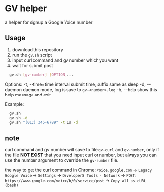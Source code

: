 # GV helper

a helper for signup a Google Voice number

## Usage

1. download this repository
2. run the `gv.sh` script
3. input curl command and gv number which you want
4. wait for submit post

```bash
  gv.sh [gv-number] [OPTION]...
```

Options:
  -t, --time=time       interval submit time, suffix same as sleep
  -d, --daemon          daemon mode, log is save to `gv-<number>.log`
  -h, --help            show this help message and exit

Example:

```bash
  gv.sh
  gv.sh -d
  gv.sh "(012) 345-6789" -t 1s -d
```

## note

curl command and gv number will save to file `gv-curl` and `gv-number`,
only if the file **NOT EXIST** that you need input curl or number,
but always you can use the number argument to override the `gv-number` file.

the way to get the curl command in Chrome: 
`voice.google.com` -> `Legacy Google Voice` -> `Settings` -> `DeveloperS Tools - Network` -> `POST: https://www.google.com/voice/b/0/service/post` -> `Copy all as cURL (bash)`

